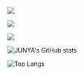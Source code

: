 ![](https://komarev.com/ghpvc/?username=junya-thinkactice-d)

![](http://github-profile-summary-cards.vercel.app/api/cards/profile-details?username=junya-thinkactive-d&theme=zenburn)

![](http://github-profile-summary-cards.vercel.app/api/cards/productive-time?username=junya-thinkactive-d&theme=zenburn&utcOffset=9)

![JUNYA's GitHub stats](https://github-readme-stats.vercel.app/api?username=junya-thinkactive-d&show_icons=true&theme=transparent)

![Top Langs](https://github-readme-stats.vercel.app/api/top-langs/?username=junya-thinkactive-d&layout=compact&theme=transparent)
